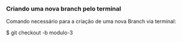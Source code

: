 ### Criando uma nova branch pelo terminal

Comando necessário para a criação de uma nova Branch via terminal:

$ git checkout -b modulo-3

